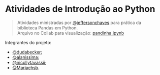 # Atividades de Introdução ao Python

> Atividades ministradas por <a href="https://github.com/jeffersonchaves">@jeffersonchaves</a> para prática da biblioteca Pandas em Python. <br>
> Arquivo no Collab para visualização: <a href="https://colab.research.google.com/drive/1NgQh3b5jMzz5RS9ZYDiNnJybnhdDT3KB?usp=sharing">pandinha.ipynb</a>

Integrantes do projeto: <br>
<ul>           <li><a href="https://github.com/dudabecker">@dudabecker</a>; 
               <li><a href="https://github.com/alanissima">@alanissima</a>; 
               <li><a href="https://github.com/nicollytavassii">@nicollytavassii</a>; 
               <li><a href="https://github.com/Mariaehsb">@Mariaehsb</a>. 
</ul>
